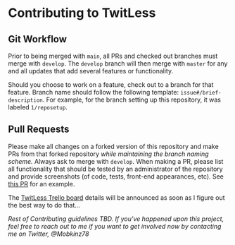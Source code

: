 # Contributing to TwitLess

## Git Workflow

Prior to being merged with `main`, all PRs and checked out branches must merge with `develop`. The `develop` branch will then merge with `master` for any and all updates that add several features or functionality.

Should you choose to work on a feature, check out to a branch for that feature. Branch name should follow the following template: `issue#/brief-description`. For example, for the branch setting up this repository, it was labeled `1/reposetup`.

## Pull Requests

Please make all changes on a forked version of this repository and make PRs from that forked repository _while maintaining the branch naming scheme._ Always ask to merge with `develop`. When making a PR, please list all functionality that should be tested by an administrator of the repository and provide screenshots (of code, tests, front-end appearances, etc). See [this PR](link_tbd) for an example.

The [TwitLess Trello board](https://trello.com/b/KmTS2j0a) details will be announced as soon as I figure out the best way to do that...

_Rest of Contributing guidelines TBD. If you've happened upon this project, feel free to reach out to me if you want to get involved now by contacting me on Twitter, @Mobkinz78_
